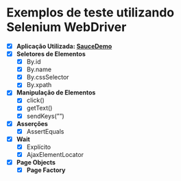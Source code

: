 # Exemplos de teste utilizando Selenium WebDriver

- [x]  **Aplicação Utilizada: [SauceDemo](https://www.saucedemo.com/)**
- [x]  **Seletores de Elementos**
    - [x]  By.id
    - [x]  By.name
    - [x]  By.cssSelector
    - [x]  By.xpath
- [x]  **Manipulação de Elementos**
    - [x]  click()
    - [x]  getText()
    - [x]  sendKeys(””)
- [x]  **Asserções**
    - [x]  AssertEquals
- [x]  **Wait**
    - [x] Explícito
    - [x] AjaxElementLocator
- [x] **Page Objects**
    - [x]  **Page Factory**
